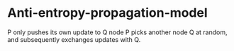 # Anti-entropy-propagation-model
P only pushes its own update to Q
node P picks another node Q at random, and subsequently exchanges updates with Q.
